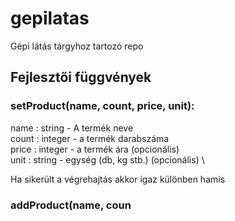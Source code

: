 # gepilatas
Gépi látás tárgyhoz tartozó repo

## Fejlesztői függvények
### setProduct(name, count, price, unit):
name : string - A termék neve \
count : integer - a termék darabszáma \
price : integer - a termék ára (opcionális) \
unit : string - egység (db, kg stb.) (opcionális) \

Ha sikerült a végrehajtás akkor igaz különben hamis
### addProduct(name, coun
